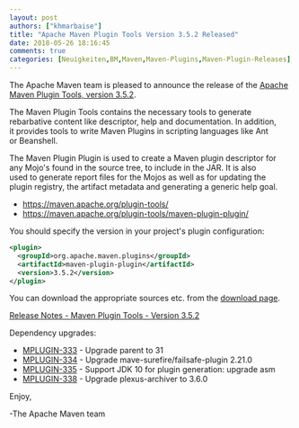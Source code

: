 ```yaml
---
layout: post
authors: ["khmarbaise"]
title: "Apache Maven Plugin Tools Version 3.5.2 Released"
date: 2018-05-26 18:16:45
comments: true
categories: [Neuigkeiten,BM,Maven,Maven-Plugins,Maven-Plugin-Releases]
---
```

The Apache Maven team is pleased to announce the release of the 
[Apache Maven Plugin Tools, version 3.5.2](https://maven.apache.org/plugin-tools/).

The Maven Plugin Tools contains the necessary tools to generate  
rebarbative content like descriptor, help and documentation. In addition,  
it provides tools to write Maven Plugins in scripting languages like Ant  
or Beanshell.

The Maven Plugin Plugin is used to create a Maven plugin descriptor for  
any Mojo's found in the source tree, to include in the JAR. It is also  
used to generate report files for the Mojos as well as for updating the  
plugin registry, the artifact metadata and generating a generic help goal.

 * https://maven.apache.org/plugin-tools/
 * https://maven.apache.org/plugin-tools/maven-plugin-plugin/

You should specify the version in your project's plugin configuration:

```xml
<plugin>
  <groupId>org.apache.maven.plugins</groupId>
  <artifactId>maven-plugin-plugin</artifactId>
  <version>3.5.2</version>
</plugin>
```
You can download the appropriate sources etc. from the [download page](https://maven.apache.org/plugins-tools/download.cgi).

<!-- more -->

[Release Notes - Maven Plugin Tools - Version 3.5.2](https://issues.apache.org/jira/secure/ReleaseNote.jspa?projectId=12317820&version=12342545&styleName=Text)

Dependency upgrades:

 * [MPLUGIN-333](https://issues.apache.org/jira/browse/MPLUGIN-333) - Upgrade parent to 31
 * [MPLUGIN-334](https://issues.apache.org/jira/browse/MPLUGIN-334) - Upgrade mave-surefire/failsafe-plugin 2.21.0
 * [MPLUGIN-335](https://issues.apache.org/jira/browse/MPLUGIN-335) - Support JDK 10 for plugin generation: upgrade asm
 * [MPLUGIN-338](https://issues.apache.org/jira/browse/MPLUGIN-338) - Upgrade plexus-archiver to 3.6.0

Enjoy,

-The Apache Maven team

